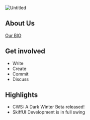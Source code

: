 ![Untitled](https://user-images.githubusercontent.com/34868944/172932093-72c67d56-d74f-4a60-a54a-7c7b2798e017.png)

## About Us

[Our BIO](https://github.com/Gameplex-Software/.github/blob/main/profile/BIO.md)

## Get involved
- Write
- Create
- Commit
- Discuss

## Highlights

- CWS: A Dark Winter Beta released!
- SkiffUI Development is in full swing
